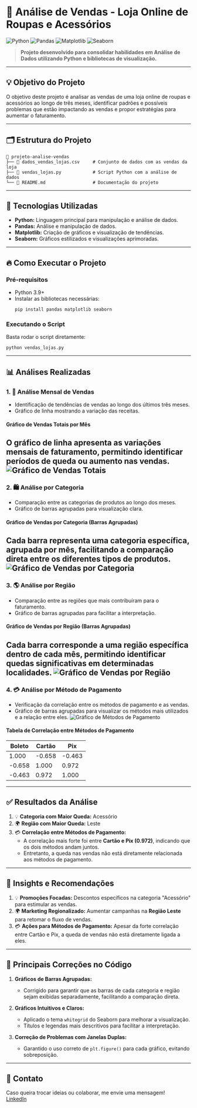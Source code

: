 # 🛒 Análise de Vendas - Loja Online de Roupas e Acessórios

![Python](https://img.shields.io/badge/Python-3.9%2B-blue)
![Pandas](https://img.shields.io/badge/Pandas-1.4.0%2B-orange)
![Matplotlib](https://img.shields.io/badge/Matplotlib-3.5.1-red)
![Seaborn](https://img.shields.io/badge/Seaborn-0.11.2-green)

> **Projeto desenvolvido para consolidar habilidades em Análise de Dados utilizando Python e bibliotecas de visualização.**

---

## 💡 Objetivo do Projeto
O objetivo deste projeto é analisar as vendas de uma loja online de roupas e acessórios ao longo de três meses, identificar padrões e possíveis problemas que estão impactando as vendas e propor estratégias para aumentar o faturamento.

---

## 🗂️ Estrutura do Projeto

```
📁 projeto-analise-vendas
├── 📄 dados_vendas_lojas.csv     # Conjunto de dados com as vendas da loja
├── 📄 vendas_lojas.py            # Script Python com a análise de dados
└── 📄 README.md                  # Documentação do projeto
```

---

## 🚀 Tecnologias Utilizadas
- **Python:** Linguagem principal para manipulação e análise de dados.
- **Pandas:** Análise e manipulação de dados.
- **Matplotlib:** Criação de gráficos e visualização de tendências.
- **Seaborn:** Gráficos estilizados e visualizações aprimoradas.

---

## 🔥 Como Executar o Projeto

### Pré-requisitos
- Python 3.9+
- Instalar as bibliotecas necessárias:
  ```
  pip install pandas matplotlib seaborn
  ```

### Executando o Script
Basta rodar o script diretamente:
```
python vendas_lojas.py
```

---

## 📊 Análises Realizadas

### 1. 📅 Análise Mensal de Vendas
- Identificação de tendências de vendas ao longo dos últimos três meses.
- Gráfico de linha mostrando a variação das receitas.

#### **Gráfico de Vendas Totais por Mês**
O gráfico de linha apresenta as variações mensais de faturamento, permitindo identificar períodos de queda ou aumento nas vendas.
![Gráfico de Vendas Totais](Vendas_totais.png)
---

### 2. 🛍️ Análise por Categoria
- Comparação entre as categorias de produtos ao longo dos meses.
- Gráfico de barras agrupadas para visualização clara.

#### **Gráfico de Vendas por Categoria (Barras Agrupadas)**
Cada barra representa uma categoria específica, agrupada por mês, facilitando a comparação direta entre os diferentes tipos de produtos.
![Gráfico de Vendas por Categoria](Vendas_mensais_por_categoria.png)
---

### 3. 🌎 Análise por Região
- Comparação entre as regiões que mais contribuíram para o faturamento.
- Gráfico de barras agrupadas para facilitar a interpretação.

#### **Gráfico de Vendas por Região (Barras Agrupadas)**
Cada barra corresponde a uma região específica dentro de cada mês, permitindo identificar quedas significativas em determinadas localidades.
![Gráfico de Vendas por Região](Vendas_mensais_por_regiao.png)
---

### 4. 💳 Análise por Método de Pagamento
- Verificação da correlação entre os métodos de pagamento e as vendas.
- Gráfico de barras agrupadas para visualizar os métodos mais utilizados e a relação entre eles.
![Gráfico de Métodos de Pagamento](Vendas_mensais_por_pagamento.png)
#### **Tabela de Correlação entre Métodos de Pagamento**
| Boleto | Cartão | Pix |
|-------|-------|-----|
| 1.000 | -0.658 | -0.463 |
| -0.658 | 1.000 | 0.972 |
| -0.463 | 0.972 | 1.000 |

---

## ✅ Resultados da Análise
1. 💡 **Categoria com Maior Queda:** Acessório  
2. 🌍 **Região com Maior Queda:** Leste  
3. 💳 **Correlação entre Métodos de Pagamento:**  
   - A correlação mais forte foi entre **Cartão e Pix (0.972)**, indicando que os dois métodos andam juntos.  
   - Entretanto, a queda nas vendas não está diretamente relacionada aos métodos de pagamento.  

---

## 🎯 Insights e Recomendações
1. 💡 **Promoções Focadas:** Descontos específicos na categoria "Acessório" para estimular as vendas.  
2. 🌍 **Marketing Regionalizado:** Aumentar campanhas na **Região Leste** para retomar o fluxo de vendas.  
3. 💳 **Ações para Métodos de Pagamento:** Apesar da forte correlação entre Cartão e Pix, a queda de vendas não está diretamente ligada a eles.  

---

## 📝 Principais Correções no Código
1. **Gráficos de Barras Agrupadas:**  
   - Corrigido para garantir que as barras de cada categoria e região sejam exibidas separadamente, facilitando a comparação direta.  

2. **Gráficos Intuitivos e Claros:**  
   - Aplicado o tema `whitegrid` do Seaborn para melhorar a visualização.  
   - Títulos e legendas mais descritivos para facilitar a interpretação.  

3. **Correção de Problemas com Janelas Duplas:**  
   - Garantido o uso correto de `plt.figure()` para cada gráfico, evitando sobreposição.  

---

## 📧 Contato
Caso queira trocar ideias ou colaborar, me envie uma mensagem!  
[LinkedIn](https://www.linkedin.com/in/marcoagalvao/)  
